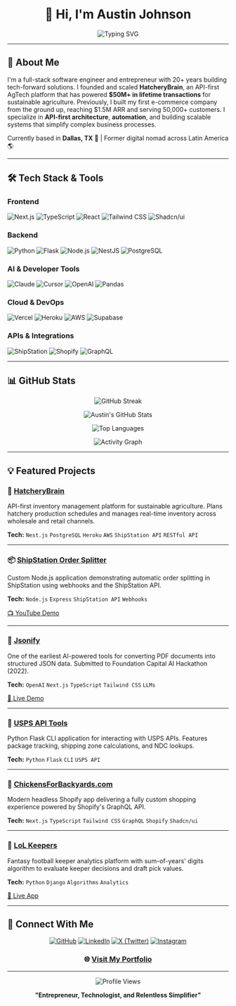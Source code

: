 <div align="center">

# 👋 Hi, I'm Austin Johnson

<img src="https://readme-typing-svg.demolab.com?font=Fira+Code&size=22&duration=3000&pause=1000&color=3B82F6&center=true&vCenter=true&width=600&lines=AI+Software+Engineer;IRS+Licensed+Enrolled+Agent;Building+at+the+intersection+of+code+and+commerce" alt="Typing SVG" />

</div>

---

## 🚀 About Me

I'm a full-stack software engineer and entrepreneur with 20+ years building tech-forward solutions. I founded and scaled **HatcheryBrain**, an API-first AgTech platform that has powered **$50M+ in lifetime transactions** for sustainable agriculture. Previously, I built my first e-commerce company from the ground up, reaching $1.5M ARR and serving 50,000+ customers. I specialize in **API-first architecture**, **automation**, and building scalable systems that simplify complex business processes.

Currently based in **Dallas, TX** 🌵 | Former digital nomad across Latin America 🌎

---

## 🛠️ Tech Stack & Tools

### Frontend

![Next.js](https://img.shields.io/badge/Next.js-000000?style=for-the-badge&logo=next.js&logoColor=white)
![TypeScript](https://img.shields.io/badge/TypeScript-3178C6?style=for-the-badge&logo=typescript&logoColor=white)
![React](https://img.shields.io/badge/React-61DAFB?style=for-the-badge&logo=react&logoColor=black)
![Tailwind CSS](https://img.shields.io/badge/Tailwind_CSS-38B2AC?style=for-the-badge&logo=tailwind-css&logoColor=white)
![Shadcn/ui](https://img.shields.io/badge/Shadcn/ui-000000?style=for-the-badge&logo=shadcnui&logoColor=white)

### Backend

![Python](https://img.shields.io/badge/Python-3776AB?style=for-the-badge&logo=python&logoColor=white)
![Flask](https://img.shields.io/badge/Flask-000000?style=for-the-badge&logo=flask&logoColor=white)
![Node.js](https://img.shields.io/badge/Node.js-339933?style=for-the-badge&logo=node.js&logoColor=white)
![NestJS](https://img.shields.io/badge/NestJS-E0234E?style=for-the-badge&logo=nestjs&logoColor=white)
![PostgreSQL](https://img.shields.io/badge/PostgreSQL-336791?style=for-the-badge&logo=postgresql&logoColor=white)

### AI & Developer Tools

![Claude](https://img.shields.io/badge/Claude-191919?style=for-the-badge&logo=anthropic&logoColor=white)
![Cursor](https://img.shields.io/badge/Cursor-000000?style=for-the-badge&logo=cursor&logoColor=white)
![OpenAI](https://img.shields.io/badge/OpenAI-412991?style=for-the-badge&logo=openai&logoColor=white)
![Pandas](https://img.shields.io/badge/Pandas-150458?style=for-the-badge&logo=pandas&logoColor=white)

### Cloud & DevOps

![Vercel](https://img.shields.io/badge/Vercel-000000?style=for-the-badge&logo=vercel&logoColor=white)
![Heroku](https://img.shields.io/badge/Heroku-430098?style=for-the-badge&logo=heroku&logoColor=white)
![AWS](https://img.shields.io/badge/AWS-232F3E?style=for-the-badge&logo=amazon-aws&logoColor=white)
![Supabase](https://img.shields.io/badge/Supabase-3ECF8E?style=for-the-badge&logo=supabase&logoColor=white)

### APIs & Integrations

![ShipStation](https://img.shields.io/badge/ShipStation-4A90E2?style=for-the-badge&logo=shipstation&logoColor=white)
![Shopify](https://img.shields.io/badge/Shopify-7AB55C?style=for-the-badge&logo=shopify&logoColor=white)
![GraphQL](https://img.shields.io/badge/GraphQL-E10098?style=for-the-badge&logo=graphql&logoColor=white)

---

## 📊 GitHub Stats

<div align="center">

![GitHub Streak](https://github-readme-streak-stats.herokuapp.com/?user=AustonianAI&theme=tokyonight&hide_border=true)

</div>

<div align="center">

![Austin's GitHub Stats](https://github-readme-stats.vercel.app/api?username=AustonianAI&show_icons=true&theme=tokyonight&hide_border=true&count_private=true)

![Top Languages](https://github-readme-stats.vercel.app/api/top-langs/?username=AustonianAI&layout=compact&theme=tokyonight&hide_border=true)

</div>

<div align="center">

![Activity Graph](https://github-readme-activity-graph.vercel.app/graph?username=AustonianAI&theme=tokyo-night&hide_border=true&area=true)

</div>

---

## 💡 Featured Projects

### 🐣 [HatcheryBrain](https://apiv2.hatcherybrain.com/documentation)

API-first inventory management platform for sustainable agriculture. Plans hatchery production schedules and manages real-time inventory across wholesale and retail channels.

**Tech:** `Nest.js` `PostgreSQL` `Heroku` `AWS` `ShipStation API` `RESTful API`

---

### 📦 [ShipStation Order Splitter](https://github.com/AustonianAI/shipstation-order-splitting)

Custom Node.js application demonstrating automatic order splitting in ShipStation using webhooks and the ShipStation API.

**Tech:** `Node.js` `Express` `ShipStation API` `Webhooks`

[📺 YouTube Demo](https://www.youtube.com/watch?v=I-rpgSMXKuw)

---

### 📄 [Jsonify](https://github.com/AustonianAI/pdf-to-json)

One of the earliest AI-powered tools for converting PDF documents into structured JSON data. Submitted to Foundation Capital AI Hackathon (2022).

**Tech:** `OpenAI` `Next.js` `TypeScript` `Tailwind CSS` `LLMs`

[🔗 Live Demo](https://jsonify.org)

---

### 📮 [USPS API Tools](https://github.com/AustonianAI/usps-api-tools)

Python Flask CLI application for interacting with USPS APIs. Features package tracking, shipping zone calculations, and NDC lookups.

**Tech:** `Python` `Flask` `CLI` `USPS API`

---

### 🛒 [ChickensForBackyards.com](https://chickensforbackyards.com)

Modern headless Shopify app delivering a fully custom shopping experience powered by Shopify's GraphQL API.

**Tech:** `Next.js` `TypeScript` `Tailwind CSS` `GraphQL` `Shopify` `Shadcn/ui`

---

### 🏈 [LoL Keepers](https://github.com/AustonianAI/lol-keepers)

Fantasy football keeper analytics platform with sum-of-years' digits algorithm to evaluate keeper decisions and draft pick values.

**Tech:** `Python` `Django` `Algorithms` `Analytics`

[🔗 Live App](https://lol-keepers.vercel.app)

---

## 🤝 Connect With Me

<div align="center">

[![GitHub](https://img.shields.io/badge/GitHub-AustonianAI-181717?style=for-the-badge&logo=github)](https://github.com/AustonianAI)
[![LinkedIn](https://img.shields.io/badge/LinkedIn-Austin_Johnson-0A66C2?style=for-the-badge&logo=linkedin)](https://www.linkedin.com/in/austinai/)
[![X (Twitter)](https://img.shields.io/badge/X-@AustinAI-000000?style=for-the-badge&logo=x)](https://x.com/AustinAI)
[![Instagram](https://img.shields.io/badge/Instagram-@aj__builds__ai-E4405F?style=for-the-badge&logo=instagram)](https://www.instagram.com/aj_builds_ai/)

</div>

<div align="center">

### 🌐 [Visit My Portfolio](https://austinjohnson.me)

</div>

---

<div align="center">

![Profile Views](https://komarev.com/ghpvc/?username=AustonianAI&color=3B82F6&style=for-the-badge)

**"Entrepreneur, Technologist, and Relentless Simplifier"**

</div>

